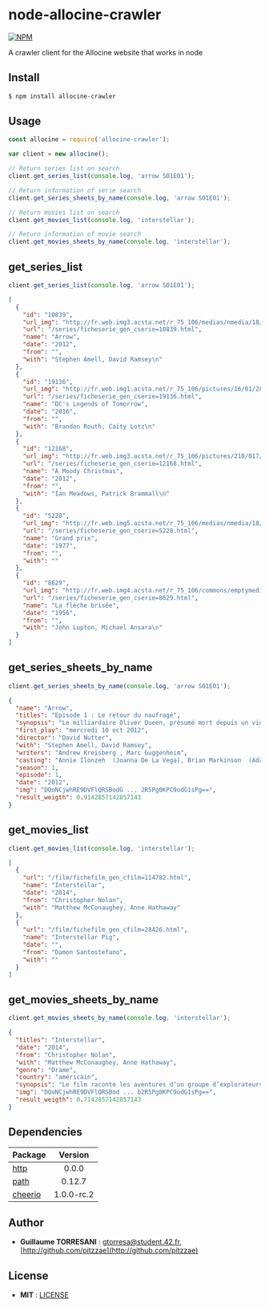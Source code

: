 # node-allocine-crawler

[![NPM](https://nodei.co/npm/allocine-crawler.png)](https://nodei.co/npm/allocine-crawler/)


A crawler client for the Allocine website that works in node

Install
-------

```bash
$ npm install allocine-crawler
```

Usage
-------

```javascript
const allocine = require('allocine-crawler');

var client = new allocine();

// Return series list on search
client.get_series_list(console.log, 'arrow S01E01');

// Return information of serie search
client.get_series_sheets_by_name(console.log, 'arrow S01E01');

// Return movies list on search
client.get_movies_list(console.log, 'interstellar');

// Return information of movie search
client.get_movies_sheets_by_name(console.log, 'interstellar');
```

get\_series\_list
-------

```javascript
client.get_series_list(console.log, 'arrow S01E01');
```
```json
[
  {
    "id": "10839",
    "url_img": "http://fr.web.img3.acsta.net/r_75_106/medias/nmedia/18/90/71/79/20214705.jpg",
    "url": "/series/ficheserie_gen_cserie=10839.html",
    "name": "Arrow",
    "date": "2012",
    "from": "",
    "with": "Stephen Amell, David Ramsey\n"
  },
  {
    "id": "19136",
    "url_img": "http://fr.web.img1.acsta.net/r_75_106/pictures/16/01/28/09/49/549610.jpg",
    "url": "/series/ficheserie_gen_cserie=19136.html",
    "name": "DC's Legends of Tomorrow",
    "date": "2016",
    "from": "",
    "with": "Brandon Routh, Caity Lotz\n"
  },
  {
    "id": "12168",
    "url_img": "http://fr.web.img3.acsta.net/r_75_106/pictures/210/017/21001783_20130426165143363.jpg",
    "url": "/series/ficheserie_gen_cserie=12168.html",
    "name": "A Moody Christmas",
    "date": "2012",
    "from": "",
    "with": "Ian Meadows, Patrick Brammall\n"
  },
  {
    "id": "5228",
    "url_img": "http://fr.web.img5.acsta.net/r_75_106/medias/nmedia/18/69/18/31/18865066.jpg",
    "url": "/series/ficheserie_gen_cserie=5228.html",
    "name": "Grand prix",
    "date": "1977",
    "from": "",
    "with": ""
  },
  {
    "id": "8629",
    "url_img": "http://fr.web.img4.acsta.net/r_75_106/commons/emptymedia/Affichette_Recherche.gif",
    "url": "/series/ficheserie_gen_cserie=8629.html",
    "name": "La flèche brisée",
    "date": "1956",
    "from": "",
    "with": "John Lupton, Michael Ansara\n"
  }
]
```

get\_series\_sheets\_by\_name
-------

```javascript
client.get_series_sheets_by_name(console.log, 'arrow S01E01');
```

```json
{
  "name": "Arrow",
  "titles": "Episode 1 : Le retour du naufragé",
  "synopsis": "Le milliardaire Oliver Queen, présumé mort depuis un violent naufrage survenu cinq ans plus tôt, est retrouvé bien en vie dans une île perdue du Pacifique. De retour à Starling City, il est chaleureusement accueilli par Moira, sa mère dévouée, Thea, sa sœur bien-aimée, et Tommy, son meilleur ami. Même si Oliver s'efforce de cacher l'homme qu'il est devenu, son entourage sent que celui-ci a a été durement éprouvé par cet exil forcé. Repenti de ses erreurs passées, le jeune homme cherche la rédemption. Il tente notamment de se réconcilier avec son ex-petite amie, Laurel Lance. Tout en remettant de l'ordre dans sa vie, Oliver se crée une identité secrète, un Archer qui tente de réparer les torts causés par sa famille, combattre les maux de la société et restaurer l'ordre dans la ville. En journée, Oliver joue le riche héritier insouciant et négligent, amateur de jolies femmes, constamment suivi par son chauffeur-garde du corps, John Diggle, prenant soin de dissimuler sa double vie. Il lui faut prendre garde au père de Laurel, le détective Quentin Lance, qui est déterminé à arrêter le justicier qui agit dans l'ombre dans sa ville...",
  "first_play": "mercredi 10 oct 2012",
  "director": "David Nutter",
  "with": "Stephen Amell, David Ramsey",
  "writers": "Andrew Kreisberg , Marc Guggenheim",
  "casting": "Annie Ilonzeh  (Joanna De La Vega), Brian Markinson  (Adam Hunt), Colin Salmon  (Walter Steele)",
  "season": 1,
  "episode": 1,
  "date": "2012",
  "img": "DQoNCjwhRE9DVFlQRSBodG ... 2R5Pg0KPC9odG1sPg==",
  "result_weigth": 0.9142857142857143
}
```

get\_movies\_list
-------

```javascript
client.get_movies_list(console.log, 'interstellar');
```
```json
[
  {
    "url": "/film/fichefilm_gen_cfilm=114782.html",
    "name": "Interstellar",
    "date": "2014",
    "from": "Christopher Nolan",
    "with": "Matthew McConaughey, Anne Hathaway"
  },
  {
    "url": "/film/fichefilm_gen_cfilm=28426.html",
    "name": "Interstellar Pig",
    "date": "",
    "from": "Damon Santostefano",
    "with": ""
  }
]
```

get\_movies\_sheets\_by\_name
-------

```javascript
client.get_movies_sheets_by_name(console.log, 'interstellar');
```

```json
{
  "titles": "Interstellar",
  "date": "2014",
  "from": "Christopher Nolan",
  "with": "Matthew McConaughey, Anne Hathaway",
  "genre": "Drame",
  "country": "américain",
  "synopsis": "Le film raconte les aventures d’un groupe d’explorateurs qui utilisent une faille récemment découverte dans l’espace-temps afin de repousser les limites humaines et partir à la conquête des distances astronomiques dans un voyage interstellaire.",
  "img": "DQoNCjwhRE9DVFlQRSBod ... b2R5Pg0KPC9odG1sPg==",
  "result_weigth": 0.7142857142857143
}
```

Dependencies
-------

Package | Version
--- |:---:
[http](https://www.npmjs.com/package/http) | 0.0.0
[path](https://www.npmjs.com/package/path) | 0.12.7
[cheerio](https://www.npmjs.com/package/cheerio) | 1.0.0-rc.2

Author
-------

 - **Guillaume TORRESANI** : <gtorresa@student.42.fr>, [http://github.com/pitzzae](http://github.com/pitzzae)

License
-------

 - **MIT** : [LICENSE](https://github.com/pitzzae/allocine-crawler/blob/master/LICENSE)